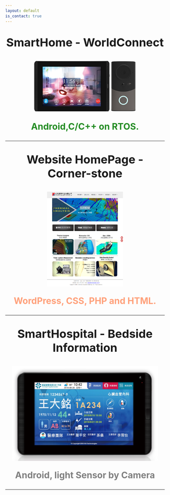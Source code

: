 ```yaml
---
layout: default
is_contact: true
---
```

<p align="center" style="font-weight:bolder;font-size:36px;"> SmartHome - WorldConnect</p>
<div align="center">
<img src="WorldConnect.png" style="width:240px;height:160px;margin:auto;"/>
<img src="SmartDoorBell.png" style="width:80px;height:160px;margin:auto;"/>
</div>
<p align="center" style="font-weight:bolder;font-size:28px;color:forestgreen;">Android,C/C++ on RTOS.</p>

---

<p align="center" style="font-weight:bolder;font-size:36px;"> Website HomePage - Corner-stone</p>
<div align="center">
<img src="corner-stone.png" style="width:240px;height:300px;display:block; margin:auto;"/>
</div>
<p align="center" style="font-weight:bolder;font-size:28px;color:lightsalmon;">WordPress, CSS, PHP and HTML.</p>

---

<p align="center" style="font-weight:bolder;font-size:36px;"> SmartHospital - Bedside Information </p>
<div align="center">
<img src="SmartHospital.jpg" style="width:460px;height:300px;display:block; margin:auto;"/>
</div>
<p align="center" style="font-weight:bolder;font-size:28px;color:gray;">Android, light Sensor by Camera</p>

---
